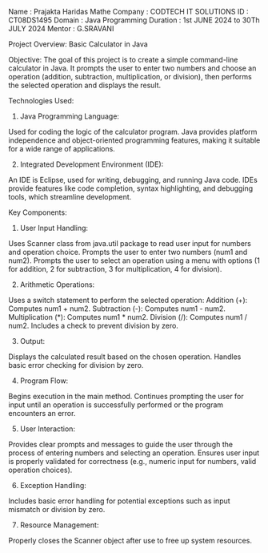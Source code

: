 Name : Prajakta Haridas Mathe
Company : CODTECH IT SOLUTIONS
ID : CT08DS1495
Domain : Java Programming
Duration : 1st JUNE 2024 to 30Th JULY 2024
Mentor : G.SRAVANI

Project Overview: Basic Calculator in Java

Objective:
The goal of this project is to create a simple command-line calculator in Java. It prompts the user to enter two numbers and choose an operation (addition, subtraction, multiplication, or division), then performs the selected operation and displays the result.

Technologies Used:

1) Java Programming Language:

Used for coding the logic of the calculator program.
Java provides platform independence and object-oriented programming features, making it suitable for a wide range of applications.

2) Integrated Development Environment (IDE):

An IDE is Eclipse, used for writing, debugging, and running Java code.
IDEs provide features like code completion, syntax highlighting, and debugging tools, which streamline development.

Key Components:

1) User Input Handling:

Uses Scanner class from java.util package to read user input for numbers and operation choice.
Prompts the user to enter two numbers (num1 and num2).
Prompts the user to select an operation using a menu with options (1 for addition, 2 for subtraction, 3 for multiplication, 4 for division).

2) Arithmetic Operations:

Uses a switch statement to perform the selected operation:
Addition (+): Computes num1 + num2.
Subtraction (-): Computes num1 - num2.
Multiplication (*): Computes num1 * num2.
Division (/): Computes num1 / num2. Includes a check to prevent division by zero.

3) Output:

Displays the calculated result based on the chosen operation.
Handles basic error checking for division by zero.

4) Program Flow:

Begins execution in the main method.
Continues prompting the user for input until an operation is successfully performed or the program encounters an error.

5) User Interaction:

Provides clear prompts and messages to guide the user through the process of entering numbers and selecting an operation.
Ensures user input is properly validated for correctness (e.g., numeric input for numbers, valid operation choices).

6) Exception Handling:

Includes basic error handling for potential exceptions such as input mismatch or division by zero.

7) Resource Management:

Properly closes the Scanner object after use to free up system resources.
